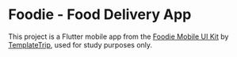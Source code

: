 # Foodie - Food Delivery App

This project is a Flutter mobile app from the [Foodie Mobile UI Kit](https://themeforest.net/item/foodie-food-delivery-app/35219777) by [TemplateTrip](https://themeforest.net/user/templatetrip), used for study purposes only.
